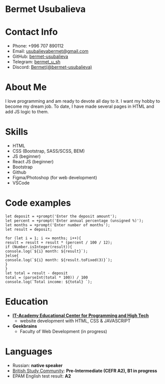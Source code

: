 # Bermet Usubalieva
# Contact Info
* Phone: +996 707 890112
* Email: usubalievabermet@gmail.com
* GitHub: 
[bermet-usubalieva](https://github.com/bermet-usubalieva)
* Telegram: [bermet_u_sh](http://t.me//bermet_u_sh)
* Discord: [Bermet(@bermet-usubalieva)](https://discordapp.com/users/1099017031174594570/)

# About Me
I love programming and am ready to devote all day to it. I want my hobby to become my dream job. To date, I have made several pages in HTML and add JS logic to them.

# Skills
* HTML
* CSS (Bootstrap, SASS/SCSS, BEM)
* JS (beginner)
* React JS (beginner)
* Bootstrap
* Github
* Figma/Photoshop (for web development)
* VSCode

# Code examples
```
let deposit = +prompt('Enter the deposit amount');
let percent = +prompt('Enter annual percentage (unsigned %)');
let months = +prompt('Enter number of months');
let result = deposit;

for (let i = 1; i <= months; i++){
result = result + result * (percent / 100 / 12);
if (Number.isInteger(result)){
console.log(`${i} month: ${result}`);
}else{
console.log(`${i} month: ${result.toFixed(3)}`);
}
}
let total = result - deposit
total = (parseInt(total * 100)) / 100
console.log(`Total income: ${total} `);
```
# Education
* **[IT-Academy Educational Center for Programming and High Tech](https://www.it-academy.by/)**
    * website development with HTML, CSS & JAVASCRIPT
* **Geekbrains**
    * Faculty of Web Development (in progress)

# Languages
* Russian: **native speaker** 
* [British Study Community](https://british-study.kg/): **Pre-Intermediate (CEFR A2), B1 in progress**
* EPAM English test result: **A2**